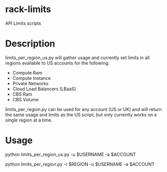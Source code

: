 rack-limits
===========

API Limits scripts

Description
===========

limits_per_region_us.py will gather usage and currently set limits in all regions available to US accounts for the following:

* Compute Ram
* Compute Instance
* Private Networks
* Cloud Load Balancers (LBaaS)
* CBS Ram
* CBS Volume

limits_per_region.py can be used for any account (US or UK) and will return the same usage and limits as the US script, but only currently works on a single region at a time.

Usage
=====

python limits_per_region_us.py -u $USERNAME -a $ACCOUNT

python limits_per_region.py -r $REGION -u $USERNAME -a $ACCOUNT
